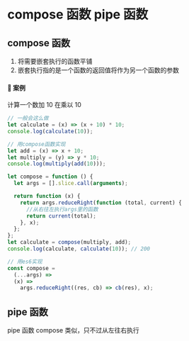 # compose 函数 pipe 函数

## compose 函数

1. 将需要嵌套执行的函数平铺
2. 嵌套执行指的是一个函数的返回值将作为另一个函数的参数

#### 🍅 案例

计算一个数加 10 在乘以 10

```js
// 一般会这么做
let calculate = (x) => (x + 10) * 10;
console.log(calculate(10));
```

```js
// 用compose函数实现
let add = (x) => x + 10;
let multiply = (y) => y * 10;
console.log(multiply(add(10)));

let compose = function () {
  let args = [].slice.call(arguments);

  return function (x) {
    return args.reduceRight(function (total, current) {
      //从右往左执行args里的函数
      return current(total);
    }, x);
  };
};
let calculate = compose(multiply, add);
console.log(calculate, calculate(10)); // 200

// 用es6实现
const compose =
  (...args) =>
  (x) =>
    args.reduceRight((res, cb) => cb(res), x);
```

## pipe 函数

pipe 函数 compose 类似，只不过从左往右执行
